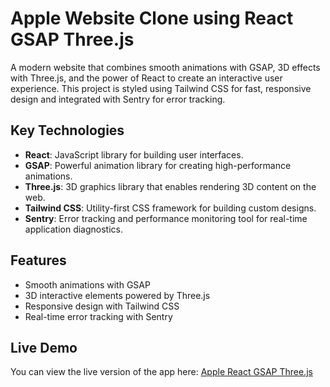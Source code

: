 # Apple Website Clone using React GSAP Three.js

A modern website that combines smooth animations with GSAP, 3D effects with Three.js, and the power of React to create an interactive user experience. This project is styled using Tailwind CSS for fast, responsive design and integrated with Sentry for error tracking.

## Key Technologies

- **React**: JavaScript library for building user interfaces.
- **GSAP**: Powerful animation library for creating high-performance animations.
- **Three.js**: 3D graphics library that enables rendering 3D content on the web.
- **Tailwind CSS**: Utility-first CSS framework for building custom designs.
- **Sentry**: Error tracking and performance monitoring tool for real-time application diagnostics.

## Features

- Smooth animations with GSAP
- 3D interactive elements powered by Three.js
- Responsive design with Tailwind CSS
- Real-time error tracking with Sentry

## Live Demo

You can view the live version of the app here: [Apple React GSAP Three.js](https://apple-react-gsap-threejs.vercel.app/)